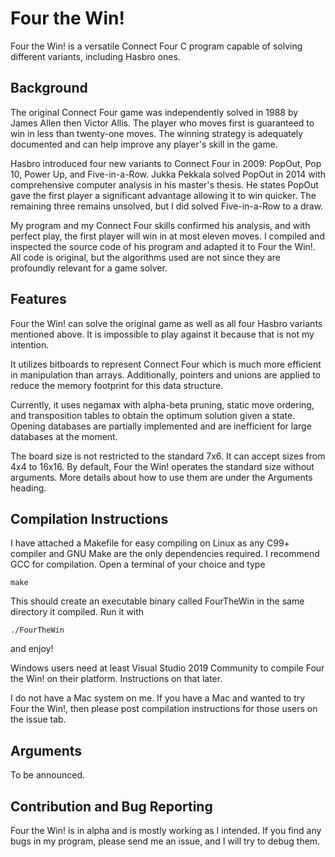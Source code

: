 # Four the Win!
Four the Win! is a versatile Connect Four C program capable of solving different variants, including Hasbro ones.

## Background
The original Connect Four game was independently solved in 1988 by James Allen then Victor Allis. The player who moves first is guaranteed to win in less than twenty-one moves. The winning strategy is adequately documented and can help improve any player's skill in the game.

Hasbro introduced four new variants to Connect Four in 2009: PopOut, Pop 10, Power Up, and Five-in-a-Row. Jukka Pekkala solved PopOut in 2014 with comprehensive computer analysis in his master's thesis. He states PopOut gave the first player a significant advantage allowing it to win quicker. The remaining three remains unsolved, but I did solved Five-in-a-Row to a draw.

My program and my Connect Four skills confirmed his analysis, and with perfect play, the first player will win in at most eleven moves. I compiled and inspected the source code of his program and adapted it to Four the Win!. All code is original, but the algorithms used are not since they are profoundly relevant for a game solver.

## Features
Four the Win! can solve the original game as well as all four Hasbro variants mentioned above. It is impossible to play against it because that is not my intention.

It utilizes bitboards to represent Connect Four which is much more efficient in manipulation than arrays. Additionally, pointers and unions are applied to reduce the memory footprint for this data structure.

Currently, it uses negamax with alpha-beta pruning, static move ordering, and transposition tables to obtain the optimum solution given a state. Opening databases are partially implemented and are inefficient for large databases at the moment.

The board size is not restricted to the standard 7x6. It can accept sizes from 4x4 to 16x16. By default, Four the Win! operates the standard size without arguments. More details about how to use them are under the Arguments heading. 

## Compilation Instructions
I have attached a Makefile for easy compiling on Linux as any C99+ compiler and GNU Make are the only dependencies required. I recommend GCC for compilation. Open a terminal of your choice and type
```
make
```
This should create an executable binary called FourTheWin in the same directory it compiled. Run it with
```
./FourTheWin
```
and enjoy!

Windows users need at least Visual Studio 2019 Community to compile Four the Win! on their platform. Instructions on that later.

I do not have a Mac system on me. If you have a Mac and wanted to try Four the Win!, then please post compilation instructions for those users on the issue tab.

## Arguments
To be announced.

## Contribution and Bug Reporting
Four the Win! is in alpha and is mostly working as I intended. If you find any bugs in my program, please send me an issue, and I will try to debug them.
